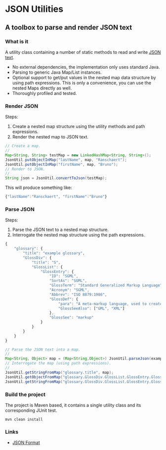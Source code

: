 # JSON Utilities
## A toolbox to parse and render JSON text
### What is it

A utility class containing a number of static methods to read and write [JSON text][1].

* No external dependencies, the implementation only uses standard Java.
* Parsing to generic Java Map/List instances.
* Optional support to get/put values in the nested map data structure by using path expressions. This is only a convenience, you can use the nested Maps directly  as well.
* Thoroughly profiled and tested.

### Render JSON

Steps:

1. Create a nested map structure using the utility methods and path expressions.
2. Render the nested map to JSON text.

```Java
// Create a map.
//
Map<String, String> testMap = new LinkedHashMap<String, String>();
JsonUtil.putObjectInMap("lastName", map, "Ranschaert");
JsonUtil.putObjectInMap("firstName", map, "Bruno");
// Render to JSON.
//
String json = JsonUtil.convertToJson(testMap);
```

This will produce something like:

```JavaScript
{"lastName":"Ranschaert", "firstName":"Bruno"}
```

### Parse JSON

Steps:

1. Parse the JSON text to a nested map structure.
2. Interrogate the nested map structure using the path expressions.

```JavaScript
{
    "glossary": {
        "title": "example glossary",
		"GlossDiv": {
            "title": "S",
			"GlossList": {
                "GlossEntry": {
                    "ID": "SGML",
					"SortAs": "SGML",
					"GlossTerm": "Standard Generalized Markup Language",
					"Acronym": "SGML",
					"Abbrev": "ISO 8879:1986",
					"GlossDef": {
                        "para": "A meta-markup language, used to create markup languages such as DocBook.",
						"GlossSeeAlso": ["GML", "XML"]
                    },
					"GlossSee": "markup"
                }
            }
        }
    }
}
```


```Java
// Parse the JSON text into a map.
//
Map<String, Object> map = (Map<String,Object>) JsonUtil.parseJson(example);
// Interrogate the map (using path expressions).
//
JsonUtil.getStringFromMap("glossary.title", map);
JsonUtil.getObjectFromMap("glossary.GlossDiv.GlossList.GlossEntry.GlossDef.GlossSeeAlso", map);
JsonUtil.getStringFromMap("glossary.GlossDiv.GlossList.GlossEntry.GlossDef.GlossSeeAlso[1]", map);
```

### Build the project

The project is Maven based, it contains a single utility class and its corresponding JUnit test.

```
mvn clean install
```

### Links

* [JSON Format][1]

[1]: http://www.json.org/